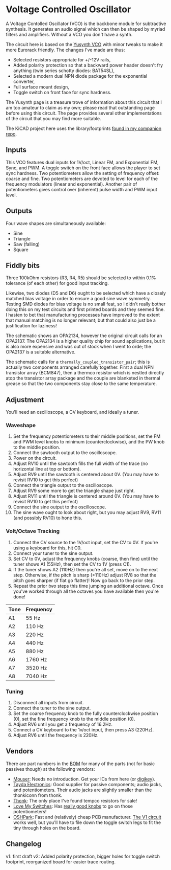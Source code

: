 # Voltage Controlled Oscillator

A Voltage Contolled Oscillator (VCO) is the backbone module for subtractive synthesis. It generates an audio signal which can then be shaped by myriad filters and amplifiers. Without a VCO you don't have a synth.

The circuit here is based on the [Yusynth VCO](https://yusynth.net/Modular/EN/VCO/index.html) with minor tweaks to make it more Eurorack friendly. The changes I've made are thus:
* Selected resistors appropriate for +/-12V rails,
* Added polarity protection so that a backward power header doesn't fry anything (twin series schotty diodes: BAT54SL),
* Selected a modern dual NPN diode package for the exponential converter,
* Full surface mount design,
* Toggle switch on front face for sync hardness.

The Yusynth page is a treasure trove of information about this circuit that I am too amateur to claim as my own; please read that outstanding page before using this circuit. The page provides several other implementations of the circuit that you may find more suitable.

The KiCAD project here uses the library/footprints [found in my companion repo](https://github.com/thismatters/EurorackKiCAD).

## Inputs

This VCO features dual inputs for 1V/oct, Linear FM, and Exponential FM, Sync, and PWM. A toggle switch on the front face allows the player to set sync hardness. Two potentiometers allow the setting of frequency offset: coarse and fine. Two potentiometers are devoted to level for each of the frequency modulators (linear and exponential). Another pair of potentiometers gives control over (inherent) pulse width and PWM input level.

## Outputs

Four wave shapes are simultaneously available:
* Sine
* Triangle
* Saw (falling)
* Square

## Fiddly bits

Three 100kOhm resistors (R3, R4, R5) should be selected to within 0.1% tolerance (of each other) for good input tracking.

Likewise, two diodes (D5 and D6) ought to be selected which have a closely matched bias voltage in order to ensure a good sine wave symmetry. Testing SMD diodes for bias voltage is no small feat, so I didn't really bother doing this on my test circuits and first printed boards and they seemed fine. I hasten to bet that manufacturing processes have improved to the extent that manual matching is no longer relevant; but that could also just be a justification for laziness!

The schematic shows an OPA2134, however the original circuit calls for an OPA2137. The OPA2134 is a higher quality chip for sound applications, but it is also more expensive and was out of stock when I went to orde; the OPA2137 is a suitable alternative.

The schematic calls for a `thermally_coupled_transistor_pair`; this is actually two components arranged carefully together. First a dual NPN transistor array (BCM847), then a thermco resistor which is nestled directly atop the transistor array package and the couple are blanketed in thermal grease so that the two components stay close to the same temperature.

## Adjustment

You'll need an oscilloscope, a CV keyboard, and ideally a tuner.

### Waveshape

1. Set the frequency potentiometers to their middle positions, set the FM and PWM level knobs to minimum (counterclockwise), and the PW knob to the middle position.
1. Connect the sawtooth output to the oscilloscope.
1. Power on the circuit.
1. Adjust RV10 until the sawtooth fills the full width of the trace (no horizontal line at top or bottom).
1. Adjust RV9 until the sawtooth is centered about 0V. (You may have to revisit RV10 to get this perfect)
1. Connect the triangle output to the oscilloscope.
1. Adjust RV9 some more to get the triangle shape just right.
1. Adjust RV11 until the triangle is centered around 0V. (You may have to revisit RV10 to get this perfect)
1. Connect the sine output to the oscilloscope.
1. The sine wave ought to look about right, but you may adjust RV9, RV11 (and possibly RV10) to hone this.


### Volt/Octave Tracking

1. Connect the CV source to the 1V/oct input, set the CV to 0V. If you're using a keyboard for this, hit C0.
1. Connect your tuner to the sine output.
1. Set CV to 0V, adjust the frequency knobs (coarse, then fine) until the tuner shows A1 (55Hz), then set the CV to 1V (press C1).
1. If the tuner shows A2 (110Hz) then you're all set, move on to the next step. Otherwise, if the pitch is sharp (>110Hz) adjust RV8 so that the pitch goes sharper (if flat go flatter)! Now go back to the prior step.
1. Repeat the prior _two_ steps this time jumping an additional octave. Once you've worked through all the octaves you have available then you're done!

| Tone | Frequency |
|------|-----------|
| A1   |   55 Hz   |
| A2   |   110 Hz  |
| A3   |   220 Hz  |
| A4   |   440 Hz  |
| A5   |   880 Hz  |
| A6   |   1760 Hz |
| A7   |   3520 Hz |
| A8   |   7040 Hz |

### Tuning

1. Disconnect all inputs from circuit.
1. Connect the tuner to the sine output.
1. Set the coarse frequency knob to the fully counterclockwise position (0), set the fine frequency knob to the middle position (0).
1. Adjust RV6 until you get a frequency of 16.2Hz.
1. Connect a CV keyboard to the 1v/oct input, then press A3 (220Hz).
1. Adjust RV6 until the frequency is 220Hz.


## Vendors

There are part numbers in the [BOM](vco.csv) for many of the parts (not for basic passives though) at the following vendors:

* [Mouser](https://www.mouser.com): Needs no introduction. Get your ICs from here (or [digikey](https://www.digikey.com)).
* [Tayda Electronics](https://www.taydaelectronics.com/): Good supplier for passive components; audio jacks, and potentiometers. Their audio jacks are slightly smaller than the thonkiconn from thonk.
* [Thonk](https://www.thonk.co.uk/): The only place I've found tempco resistors for sale!
* [Love My Switches](https://lovemyswitches.com/): Has [really good knobs](https://lovemyswitches.com/anodized-aluminum-knob-the-lo-fi-1-4-smooth-shaft-12-5mm-od/) to go on those potentiometers!
* [OSHPark](https://oshpark.com/): Fast and (relatively) cheap PCB manufacturer. [The V1 circuit](https://oshpark.com/shared_projects/N1VjtYdp) works well, but you'll have to file down the toggle switch legs to fit the tiny through holes on the board.


## Changelog

v1: first draft
v2: Added polarity protection, bigger holes for toggle switch footprint, reorganized board for easier trace routing.
